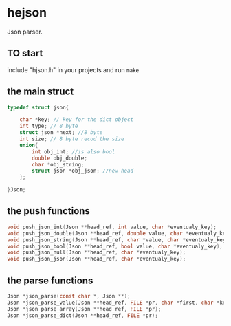 # hejson
Json parser.

## TO start
include "hjson.h" in your projects and run ```make```

## the main struct
```c
typedef struct json{

    char *key; // key for the dict object
    int type; // 8 byte
    struct json *next; //8 byte
    int size; // 8 byte recod the size
    union{  
        int obj_int; //is also bool
        double obj_double;
        char *obj_string;
        struct json *obj_json; //new head 
    };

}Json;

```

## the push functions

```c
void push_json_int(Json **head_ref, int value, char *eventualy_key);
void push_json_double(Json **head_ref, double value, char *eventualy_key);
void push_json_string(Json **head_ref, char *value, char *eventualy_key);
void push_json_bool(Json **head_ref, bool value, char *eventualy_key);
void push_json_null(Json **head_ref, char *eventualy_key);
void push_json_json(Json **head_ref, char *eventualy_key);

```
## the parse functions 
```c
Json *json_parse(const char *, Json **);
Json *json_parse_value(Json **head_ref, FILE *pr, char *first, char *key);
Json *json_parse_array(Json **head_ref, FILE *pr);
Json *json_parse_dict(Json **head_ref, FILE *pr);
```